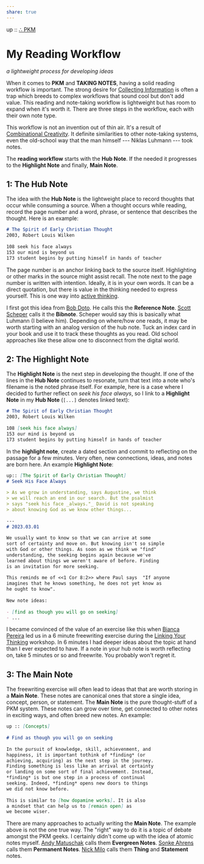 ```yaml
---  
share: true  
---  
```

up :: [∴ PKM](./%E2%88%B4-PKM.md)  
  
# My Reading Workflow  
*a lightweight process for developing ideas*  
  
When it comes to **PKM** and **TAKING NOTES**, having a solid reading workflow is important. The strong desire for [Collecting Information](./Collecting-Information.md) is often a trap which breeds to complex workflows that sound cool but don't add value. This reading and note-taking workflow is lightweight but has room to expand when it's worth it. There are three steps in the workflow, each with their own note type.   
  
This workflow is not an invention out of thin air. It's a result of [Combinational Creativity](../Combinational%20Creativity.md). It definite similarities to other note-taking systems, even the old-school way that the man himself --- Niklas Luhmann --- took notes.   
  
The **reading workflow** starts with the **Hub Note**. If the needed it progresses to the **Highlight Note** and finally, **Main Note**.  
  
## 1: The Hub Note  
The idea with the **Hub Note** is the lightweight place to record thoughts that occur while consuming a source. When a thought occurs while reading, record the page number and a word, phrase, or sentence that describes the thought. Here is an example:  
  
```markdown  
# The Spirit of Early Christian Thought  
2003, Robert Louis Wilken  
  
108 seek his face always  
153 our mind is beyond us  
173 student begins by putting himself in hands of teacher  
```  
  
The page number is an anchor linking back to the source itself. Highlighting or other marks in the source might assist recall. The note next to the page number is written with intention. Ideally, it is in your own words. It can be a direct quotation, but there is value in the thinking needed to express yourself. This is one way into [active thinking](./active-thinking.md).  
  
I first got this idea from [Bob Doto](https://writing.bobdoto.computer/what-is-a-literature-note/). He calls this the **Reference Note**. [Scott Scheper]() calls it the **Bibnote**. Scheper would say this is basically what Luhmann (I believe him). Depending on where/how one reads, it may be worth starting with an analog version of the hub note. Tuck an index card in your book and use it to track these thoughts as you read. Old school approaches like these allow one to disconnect from the digital world.  
  
## 2: The Highlight Note  
The **Highlight Note** is the next step in developing the thought. If one of the lines in the **Hub Note** continues to resonate, turn that text into a note who's filename is the noted phrase itself. For example, here is a case where I decided to further reflect on *seek his face always*, so I link to a **Highlight Note** in my **Hub Note** (`[...]` denotes linked text):  
  
```markdown  
# The Spirit of Early Christian Thought  
2003, Robert Louis Wilken  
  
108 [seek his face always]  
153 our mind is beyond us  
173 student begins by putting himself in hands of teacher  
```  
  
In the **highlight note**, create a dated section and commit to reflecting on the passage for a few minutes. Very often, new connections, ideas, and notes are born here. An example **Highlight Note**:  
  
```markdown  
up:: [The Spirit of Early Christian Thought]  
# Seek His Face Always  
  
> As we grow in understanding, says Augustine, we think   
> we will reach an end in our search. But the psalmist   
> says "seek his face _always."_ David is not speaking   
> about knowing God as we know other things...  
  
---  
# 2023.03.01  
  
We usually want to know so that we can arrive at some   
sort of certainty and move on. But knowing isn't so simple  
with God or other things. As soon as we think we "find"   
understanding, the seeking begins again because we've   
learned about things we weren't aware of before. Finding   
is an invitation for more seeking.  
  
This reminds me of <<1 Cor 8:2>> where Paul says  "If anyone   
imagines that he knows something, he does not yet know as   
he ought to know".   
  
New note ideas:  
  
- [find as though you will go on seeking]  
- ...  
```  
  
I became convinced of the value of an exercise like this when [Bianca Pereira](https://biancapereira.me/) led us in a 6 minute freewriting exercise during the [Linking Your Thinking](https://linkingyourthinking.com) workshop. In 6 minutes I had deeper ideas about the topic at hand than I ever expected to have. If a note in your hub note is worth reflecting on, take 5 minutes or so and freewrite. You probably won't regret it.   
  
## 3: The Main Note  
The freewriting exercise will often lead to ideas that that are worth storing in a **Main Note**. These notes are canonical ones that store a single idea, concept, person, or statement. The **Main Note** is the pure thought-stuff of a PKM system. These notes can grow over time, get connected to other notes in exciting ways, and often breed new notes. An example:  
  
```markdown  
up :: [Concepts]  
  
# Find as though you will go on seeking  
  
In the pursuit of knowledge, skill, achievenment, and   
happiness, it is important tothink of *finding* (or  
achieving, acquiring) as the next step in the journey.  
Finding something is less like an arrival at certainty   
or landing on some sort of final achievement. Instead,   
*finding* is but one step in a process of continual   
seeking. Indeed, *finding* opens new doors to things   
we did not know before.  
  
This is similar to [how dopamine works]. It is also   
a mindset that can help us to [remain open] as   
we become wiser.   
```  
  
There are many approaches to actually writing the **Main Note**. The example above is not the one true way. The "right" way to do it is a topic of debate amongst the PKM geeks. I certainly didn't come up with the idea of atomic notes myself. [Andy Matuschak](https://notes.andymatuschak.org/Evergreen_notes) calls them **Evergreen Notes**. [Sonke Ahrens](https://twitter.com/soenke_ahrens?lang=en) calls them **Permanent Notes**. [Nick Milo](https://twitter.com/NickMilo) calls them **Thing** and **Statement** notes.  